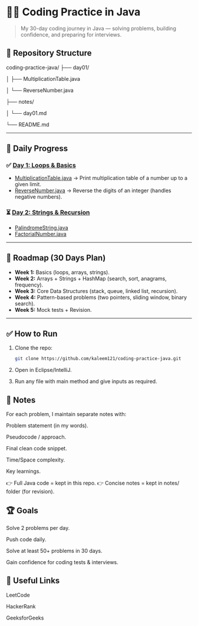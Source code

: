# 🧑‍💻 Coding Practice in Java  
> My 30-day coding journey in Java — solving problems, building confidence, and preparing for interviews.
## 📂 Repository Structure
coding-practice-java/
├── day01/

│ ├── MultiplicationTable.java

│ └── ReverseNumber.java

├── notes/

│ └── day01.md

└── README.md


---

## 🚀 Daily Progress

### ✅ [Day 1: Loops & Basics](notes/day1.md)
- [MultiplicationTable.java](day1/MultiplicationTable.java) → Print multiplication table of a number up to a given limit.  
- [ReverseNumber.java](day1/ReverseNumber.java) → Reverse the digits of an integer (handles negative numbers).  

### ⏳ [Day 2: Strings & Recursion](notes/day2.md)
- [PalindromeString.java](day2/PalindromeString.java)  
- [FactorialNumber.java](day2/FactorialNumber.java)  

---

## 🎯 Roadmap (30 Days Plan)
- **Week 1:** Basics (loops, arrays, strings).  
- **Week 2:** Arrays + Strings + HashMap (search, sort, anagrams, frequency).  
- **Week 3:** Core Data Structures (stack, queue, linked list, recursion).  
- **Week 4:** Pattern-based problems (two pointers, sliding window, binary search).  
- **Week 5:** Mock tests + Revision.  

---

## ✅ How to Run
1. Clone the repo:
   ```bash
   git clone https://github.com/kaleem121/coding-practice-java.git
2. Open in Eclipse/IntelliJ.

3. Run any file with main method and give inputs as required.

## 📝 Notes

For each problem, I maintain separate notes with:

Problem statement (in my words).

Pseudocode / approach.

Final clean code snippet.

Time/Space complexity.

Key learnings.

👉 Full Java code = kept in this repo.
👉 Concise notes = kept in notes/ folder (for revision).

## 🏆 Goals

Solve 2 problems per day.

Push code daily.

Solve at least 50+ problems in 30 days.

Gain confidence for coding tests & interviews.

## 🔗 Useful Links

LeetCode

HackerRank

GeeksforGeeks
